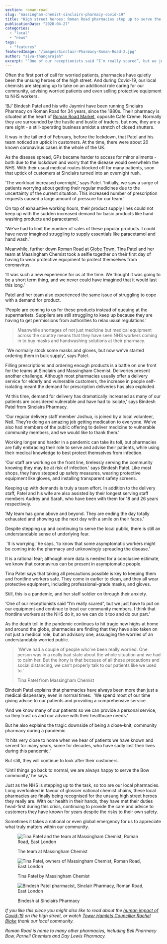 ```yaml
---
section: roman-road
slug: "massingham-chemist-sinclairs-pharmacy-covid-19"
title: "High street heroes: Roman Road pharmacies step up to serve the community"
publicationDate: "2020-04-27"
categories: 
  - "local"
  - "news"
tags: 
  - "features"
featuredImage: "/images/Sinclair-Pharmacy-Roman-Road-2.jpg"
author: "siva-thangarajah"
excerpt: "‘One of our receptionists said “I’m really scared”, but we just have to put on our equipment and continue to treat our community members. I think that frontline workers at the NHS do it, so we can do it too and do our part.’"
---
```


Often the first port of call for worried patients, pharmacies have quietly been the unsung heroes of the high street. And during Covid-19, our local chemists are stepping up to take on an additional role caring for our community, advising worried patients and even selling protective equipment to NHS workers.

‘BJ’ Bindesh Patel and his wife Jaymini have been running Sinclairs Pharmacy on Roman Road for 34 years, since the 1980s. Their pharmacy is situated at the heart of [Roman Road Market](https://romanroadlondon.com/market/), opposite Cafè Creme. Normally they are surrounded by the hustle and bustle of traders, but now, they are a rare sight - a still-operating business amidst a stretch of closed shutters. 

It was in the tail end of February, before the lockdown, that Patel and his team noticed an uptick in customers. At the time, there were about 20 known coronavirus cases in the whole of the UK. 

As the disease spread, GPs became harder to access for minor ailments - both due to the lockdown and worry that the disease would overwhelm the NHS. With their usual medical routes blocked off for many patients, soon that uptick of customers at Sinclairs turned into an overnight rush.

‘The workload increased overnight,’ says Patel. ‘Initially, we saw a surge of patients worrying about getting their regular medicines due to the uncertainty of the current situation. This increased number of prescription requests caused a large amount of pressure for our team.’ 

On top of exhaustive working hours, their product supply lines could not keep up with the sudden increased demand for basic products like hand washing products and paracetamol. 

‘We’ve had to limit the number of sales of these popular products. I could have never imagined struggling to supply essentials like paracetamol and hand wash.’

Meanwhile, further down Roman Road at [Globe Town](https://romanroadlondon.com/globe-town-market/), Tina Patel and her team at Massingham Chemist took a selfie together on their first day of having to wear protective equipment to protect themselves from coronavirus. 

‘It was such a new experience for us at the time. We thought it was going to be a short term thing, and we never could have imagined that it would last this long.’

Patel and her team also experienced the same issue of struggling to cope with a demand for product. 

‘People are coming to us for these products instead of queuing at the supermarkets. Suppliers are still struggling to keep up because they are having to get permissions from authorities to relax usual regulations.’

> Meanwhile shortages of not just medicine but medical equipment across the country means that they have seen NHS workers coming in to buy masks and handwashing solutions at their pharmacy.

 ‘We normally stock some masks and gloves, but now we’ve started ordering them in bulk supply’, says Patel. 

Filling prescriptions and ordering enough products is a battle on one front for the teams at Sinclairs and Massingham Chemist. Deliveries present another challenge. Although most pharmacies usually offer a delivery service for elderly and vulnerable customers, the increase in people self-isolating meant the demand for prescription deliveries has also exploded. 

‘At this time, demand for delivery has dramatically increased as many of our patients are considered vulnerable and have had to isolate,’ says Bindesh Patel from Sinclairs Pharmacy.

‘Our regular delivery staff member Joshua, is joined by a local volunteer, Neil. They’re doing an amazing job getting medication to everyone. We’ve also had members of the public offering to deliver medicine to vulnerable community members, and we would like to thank them.’

Working longer and harder in a pandemic can take its toll, but pharmacies are fully embracing their role to serve and advise their patients, while using their medical knowledge to best protect themselves from infection. 

‘Our staff are working on the front line, tirelessly serving the community knowing they may be at risk of infection.’ says Bindesh Patel. Like most shops, they have stepped up safety measures, wearing protective equipment like gloves, and installing transparent safety screens. 

Keeping up with demands is truly a team effort. In addition to the delivery staff, Patel and his wife are also assisted by their longest serving staff members Audrey and Sarah, who have been with them for 18 and 26 years respectively. 

‘My team has gone above and beyond. They are ending the day totally exhausted and showing up the next day with a smile on their faces.’

Despite stepping up and continuing to serve the local public, there is still an understandable sense of underlying fear. 

 'It is worrying,’ he says, ‘to know that some asymptomatic workers might be coming into the pharmacy and unknowingly spreading the disease.’

It is a rational fear; although more data is needed for a conclusive estimate, we know that coronavirus can be present in asymptomatic people.

Tina Patel says that taking all precautions possible is key to keeping them and frontline workers safe. They come in earlier to clean, and they all wear protective equipment, including professional-grade masks, and gloves.

Still, this is a pandemic, and her staff soldier on through their anxiety. 

‘One of our receptionists said “I’m really scared”, but we just have to put on our equipment and continue to treat our community members. I think that frontline workers at the NHS do it, so we can do it too and do our part.’

As the death toll in the pandemic continues to hit tragic new highs at home and around the globe, pharmacies are finding that they have also taken on not just a medical role, but an advisory one, assuaging the worries of an understandably worried public. 

> ‘We’ve had a couple of people who’ve been really worried. One person was in a really bad state about the whole situation and we had to calm her. But the irony is that because of all these precautions and social distancing, we can’t properly talk to our patients like we used to.’
> 
> Tina Patel from Massingham Chemist

Bindesh Patel explains that pharmacies have always been more than just a medical dispensary, even in normal times:  ‘We spend most of our time giving advice to our patients and providing a comprehensive service.

‘And we know many of our patients so we can provide a personal service, so they trust us and our advice with their healthcare needs.’ 

But he also explains the tragic downside of being a close-knit, community pharmacy during a pandemic. 

‘It hits very close to home when we hear of patients we have known and served for many years, some for decades, who have sadly lost their lives during this pandemic.’ 

But still, they will continue to look after their customers. 

‘Until things go back to normal, we are always happy to serve the Bow community,’ he says. 

Just as the NHS is stepping up to the task, so too are our local pharmacies. Long overlooked in favour of glossier national chemist chains, these local pharmacies are finally being recognised for the unsung high street heroes they really are. With our health in their hands, they have met their duties head-first during this crisis, continuing to provide the care and advice to customers they have known for years despite the risks to their own safety. 

Sometimes it takes a national or even global emergency for us to appreciate what truly matters within our community.

<figure>

![Tina Patel and the team at Massingham Chemist, Roman Road, East London](/images/DSF3630-1024x683.jpg)

<figcaption>

The team at Massingham Chemist

</figcaption>

</figure>

<figure>

![Tina Patel, owners of Massingham Chemist, Roman Road, East London](/images/DSF3628-1024x683.jpg)

<figcaption>

Tina Patel by Massingham Chemist

</figcaption>

</figure>

<figure>

![Bindesh Patel pharmacist, Sinclair Pharmacy, Roman Road, East London](/images/Bindesh-Patel-Sinclair-Pharmacy-Roman-Road-1-1024x683.jpg)

<figcaption>

Bindesh at Sinclairs Pharmacy

</figcaption>

</figure>

_If you like this piece you might also like to read about the [human impact of Covid-19](https://romanroadlondon.com/high-street-covid-19-impact-mark-chamberlain/) on the high street, or watch [Tower Hamlets Councillor Rachel Blake](https://romanroadlondon.com/councillor-rachel-blake-covid-message-week-three/) thank our local community._

_Roman Road is home to many other pharmacies, including Bell Pharmacy Bow, Parnell Chemists and Day Lewis Pharmacy._
